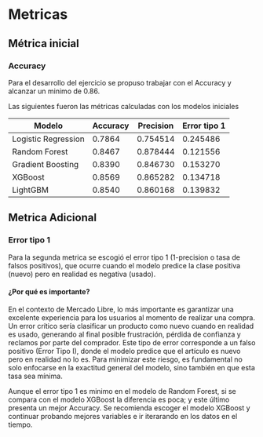 # Metricas

## Métrica inicial

### Accuracy

Para el desarrollo del ejercicio se propuso trabajar con el Accuracy y alcanzar un minimo de 0.86. 

Las siguientes fueron las métricas calculadas con los modelos iniciales

| Modelo              | Accuracy | Precision | Error tipo 1 |
|---------------------|----------|-----------|--------------|
| Logistic Regression | 0.7864   | 0.754514  | 0.245486     |
| Random Forest       | 0.8467   | 0.878444  | 0.121556     |
| Gradient Boosting   | 0.8390   | 0.846730  | 0.153270     |
| XGBoost             | 0.8569   | 0.865282  | 0.134718     |
| LightGBM            | 0.8540   | 0.860168  | 0.139832     |

## Metrica Adicional

### Error tipo 1

Para la segunda metrica se escogió el error tipo 1 (1-precision o tasa de falsos positivos), que ocurre cuando el modelo predice la clase positiva (nuevo) pero en realidad es negativa (usado).

#### ¿Por qué es importante?

En el contexto de Mercado Libre, lo más importante es garantizar una excelente experiencia para los usuarios al momento de realizar una compra. Un error crítico sería clasificar un producto como nuevo cuando en realidad es usado, generando al final posible frustración, pérdida de confianza y reclamos por parte del comprador.
Este tipo de error corresponde a un falso positivo (Error Tipo I), donde el modelo predice que el artículo es nuevo pero en realidad no lo es. Para minimizar este riesgo, es fundamental no solo enfocarse en la exactitud general del modelo, sino también en que esta tasa sea mínima.

Aunque el error tipo 1 es minimo en el modelo de Random Forest, si se compara con el modelo XGBoost la diferencia es poca; y este último presenta un mejor Accuracy.
Se recomienda escoger el modelo XGBoost y continuar probando mejores variables e ir iterarando en los datos en el tiempo.

